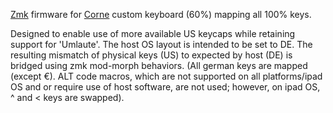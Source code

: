 [Zmk](https://zmk.dev/) firmware for [Corne](https://github.com/foostan/crkbd) custom keyboard (60%) mapping all 100% keys.

Designed to enable use of more available US keycaps while retaining support for 'Umlaute'. The host OS layout is intended to be set to DE. The resulting mismatch of physical keys (US) to expected by host (DE) is bridged using zmk mod-morph behaviors.
(All german keys are mapped (except €). ALT code macros, which are not supported on all platforms/ipad OS and or require use of host software, are not used; however, on ipad OS, ^ and < keys are swapped).  

